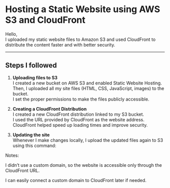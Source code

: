 # Hosting a Static Website using AWS S3 and CloudFront

Hello,  
I uploaded my static website files to Amazon S3 and used CloudFront to distribute the content faster and with better security.

---

## Steps I followed

1. **Uploading files to S3**  
I created a new bucket on AWS S3 and enabled Static Website Hosting.  
Then, I uploaded all my site files (HTML, CSS, JavaScript, images) to the bucket.  
I set the proper permissions to make the files publicly accessible.

2. **Creating a CloudFront Distribution**  
I created a new CloudFront distribution linked to my S3 bucket.  
I used the URL provided by CloudFront as the website address.  
CloudFront helped speed up loading times and improve security.

3. **Updating the site**  
Whenever I make changes locally, I upload the updated files again to S3 using this command:

Notes:

I didn’t use a custom domain, so the website is accessible only through the CloudFront URL.

I can easily connect a custom domain to CloudFront later if needed.

